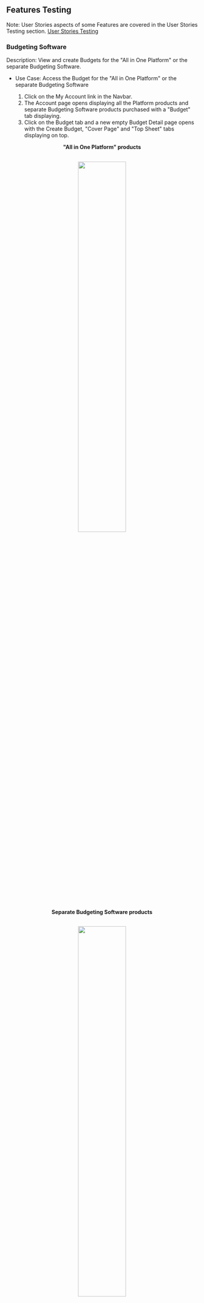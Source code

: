 ## Features Testing
Note: User Stories aspects of some Features are covered in the User Stories Testing section. [User Stories Testing](#User-stories-testing)

### Budgeting Software
Description: View and create Budgets for the "All in One Platform" or the separate Budgeting Software.<br>

- Use Case: Access the Budget for the "All in One Platform" or the separate Budgeting Software<br>

  1. Click on the My Account link in the Navbar.<br>
  2. The Account page opens displaying all the Platform products and separate Budgeting Software products purchased with a "Budget" tab displaying.<br>
  3. Click on the Budget tab and a new empty Budget Detail page opens with the Create Budget, "Cover Page" and "Top Sheet" tabs displaying on top.<br>

<p align="center"> <strong>"All in One Platform" products</strong></p>
<h2 align="center">
<img src="documentation/readme-images/bud1find.png" width="50%">
</h2>

<p align="center"> <strong>Separate Budgeting Software products</strong></p>
<h2 align="center">
<img src="documentation/readme-images/bud1find.png" width="50%">
</h2>

<p align="center"> <strong>New empty Budget page</strong></p>
<h2 align="center">
<img src="documentation/readme-images/xxxxxxxx.png" width="50%">
</h2>

- Use Case: Initialize the Budget<br>

  1. Click on the "Create Budget" tab to open the Create Budget page.<br>
  2. Input production details in one or as many fields as desired at this moment and click "Create".<br>
  3. The newly created Budget Detail page opens displaying the new details inputted. 
  3. An "Edit Budget" tab has now replaced the "Create Budget" tab.

<p align="center"> <strong>Input production details</strong></p>
<h2 align="center">
<img src="documentation/readme-images/bud3create1.png" width="50%">
</h2>

<p align="center"> <strong>Newly Created Budget Detail page</strong></p>
<h2 align="center">
<img src="documentation/readme-images/bud4create2.png" width="50%">
</h2>

- Use Case: Input Budget values by Section<br>

  1. Click the "Edit Button" to open the Edit Budget page.<br>
  2. Below the Production Details section the Above the line, Below the Line Labour, Below the Line Costs, Post Production and Other titles display with their current totals each containing the titles of their respective sections also with their current totals displaying.<br>
  3. More Totals including the "Grand Total" display below.<br>
  4. Click on a section title, "Visual Effects" and its form opens below.<br>

<p align="center"> <strong>Budget Sections and Totals</strong></p>
<h2 align="center">
<img src="documentation/readme-images/bud5edit1.png" width="50%">
</h2>

<p align="center"> <strong>Visual Effects Form opens after clicking its Section Title</strong></p>
<h2 align="center">
<img src="documentation/readme-images/bud6edit2.png" width="50%">
</h2>

[Back to README](/README.md)

- Use Case: Add/Edit values to an "Above the Line" section<br>

  1. Add/Edit input values to the Edit page "Pre-Production & Development" section.<br>
  2. The Edit page Totals change with each input.<br>

<p align="center"> <strong>The "Pre-Production & Development" Section with Inputs and Total</strong></p>
<h2 align="center">
<img src="documentation/readme-images/bud7above1.png" width="50%">
</h2>

<p align="center"> <strong>The Edit page Sections Titles and the Totals Showing the Changes</strong></p>
<h2 align="center">
<img src="documentation/readme-images/bud8above2.png" width="50%">
</h2>

- Use Case: Add/Edit values to a "Below the Line Labour" section<br>

  1. Add/Edit input values to the Edit page "Electrical Labour" section.<br>
  2. Each crew member's Prep, Shoot and Wrap total is calculated from the number of crew in the role and the number of Weeks and the Rate.
  2. The Edit page Totals change with each input.<br> 

<p align="center"> <strong>The "Electrical Labour" Section with Inputs and Total - top half</strong></p>
<h2 align="center">
<img src="documentation/readme-images/bud9belowlab1.png" width="50%">
</h2>

<p align="center"> <strong>The "Electrical Labour" Section with Inputs and Total - bottom half</strong></p>
<h2 align="center">
<img src="documentation/readme-images/bud10belowlab2.png" width="50%">
</h2>

<p align="center"> <strong>The Edit page Sections Titles and the Totals Showing the Changes</strong></p>
<h2 align="center">
<img src="documentation/readme-images/bud11belowlab3.png" width="50%">
</h2>

[Back to README](/README.md)

- Use Case: Add/Edit values to an ""Below the Line Costs" section<br>

  1. Add/Edit input values to the Edit page "Pre-Production & Development" section.<br>
  2. The Edit page Totals change with each input.<br>

<p align="center"> <strong>The "Construction Material" Section with Inputs and Total</strong></p>
<h2 align="center">
<img src="documentation/readme-images/bud12belowcos1.png" width="50%">
</h2>

<p align="center"> <strong>The Edit page Sections Titles and the Totals Showing the Changes</strong></p>
<h2 align="center">
<img src="documentation/readme-images/bud13belowcos2.png" width="50%">
</h2>

- Use Case: Add/Edit values to a "Post Production" section<br>

  1. Add/Edit input values to the Edit page "Editing" section.<br>
  2. The Edit page Totals change with each input.<br>

<p align="center"> <strong>The "Editing" Section with Inputs and Total</strong></p>
<h2 align="center">
<img src="documentation/readme-images/bud14post1.png" width="50%">
</h2>

<p align="center"> <strong>The Edit page Sections Titles and the Totals Showing the Changes</strong></p>
<h2 align="center">
<img src="documentation/readme-images/bud15post2.png" width="50%">
</h2>

- Use Case: Add/Edit values to an "Other" section<br>

  1. Add/Edit input values to the Edit page "Publicity" section.<br>
  2. The Edit page Totals change with each input.<br>

<p align="center"> <strong>The "Publicity" Section with Inputs and Total</strong></p>
<h2 align="center">
<img src="documentation/readme-images/bud16oth1.png" width="50%">
</h2>

<p align="center"> <strong>The Edit page Sections Titles and the Totals Showing the Changes</strong></p>
<h2 align="center">
<img src="documentation/readme-images/bud17oth2.png" width="50%">
</h2>

- Use Case: Add/Edit values to the "Contingincy" and "Bond" inputs<br>

  1. Add/Edit input values to the Edit page "Contingincy" and "Bond" inputs.<br>
  2. The Edit page "Grand Total" changes with each input.<br>

<p align="center"> <strong>The Contingincy and Bond inputs and Grand Total showing the changes</strong></p>
<h2 align="center">
<img src="documentation/readme-images/bud18oth3.png" width="50%">
</h2>

[Back to README](/README.md)

- Use Case: Create the Budget Detail page with all the values inputted and calculated on the edit page<br>

  1. Submit the Edit page with all the newly added changes.<br>
  2. The Budget Detail page displays all above imputs showing correctly.<br>

<p align="center"> <strong>The "Details" and "Totals" match the Edit page ones which were submitted</strong></p>
<h2 align="center">
<img src="documentation/readme-images/bud19detntot.png" width="50%">
</h2>

<p align="center"> <strong>The "Pre-Production & Development" values match the Edit pages ones which were submitted</strong></p>
<h2 align="center">
<img src="documentation/readme-images/bud20prepro.png" width="50%">
</h2>

<p align="center"> <strong>The "Electrical Labour" values match the Edit page ones which were submitted</strong></p>
<h2 align="center">
<img src="documentation/readme-images/bud21eleclab.png" width="50%">
</h2>

<p align="center"> <strong>The "Construction Material" values match the Edit page ones which were submitted</strong></p>
<h2 align="center">
<img src="documentation/readme-images/bud22conmat.png" width="50%">
</h2>

<p align="center"> <strong>The "Editing" values match the Edit page ones which were submitted</strong></p>
<h2 align="center">
<img src="documentation/readme-images/bud23edit.png" width="50%">
</h2>

<p align="center"> <strong>The "Publicity" values match the Edit page ones which were submitted</strong></p>
<h2 align="center">
<img src="documentation/readme-images/bud24pub.png" width="50%">
</h2>

<p align="center"> <strong>The "Contingincy" and "Bond" inputs and the Totals match the Edit page ones which were submitted</strong></p>
<h2 align="center">
<img src="documentation/readme-images/bud25con.png" width="50%">
</h2>

- Use Case: Create the Budget Cover Page displaying the values inputted on the Edit page<br>

  1. Submit the Edit page with all the newly added changes including the production title "Test budget".<br>
  2. Click the "Budget Cover Page" tab.
  2. The "Budget Cover Page" opens displaying all above imputs correctly including the production title "Test budget".<br>

<p align="center"> <strong>Budget Cover Page</strong></p>
<h2 align="center">
<img src="documentation/readme-images/budcover.png" width="50%">
</h2>

- Use Case: Create the Budget Top page with all the values calculated on the Edit page<br>

  1. Submit the Edit page with all the newly added changes.<br>
  2. Click the "Budget Top Sheet" tab.
  2. The "Budget Top Sheet" displays all above values showing correctly.<br>

<p align="center"> <strong>Budget Top Sheet</strong></p>
<h2 align="center">
<img src="documentation/readme-images/budtop1.png" width="50%">
</h2>
<h2 align="center">
<img src="documentation/readme-images/budtop2.png" width="50%">
</h2>
<h2 align="center">
<img src="documentation/readme-images/budtop3.png" width="50%">
</h2>

[Back to README](/README.md)

- Use Case: Use the "Globals" feature to give the Crew's production work's "Weeks Length" a universal value for their "Prep", "Shoot" and "Wrap" inputs<br>

  1. On the Edit page click on the "Globals" tab.<br>
  2. The "Globals" form opens.<br>
  3. Input the values "2.2" in the "Prep" input, "7.6" in the "Shoot" input and "3.4" in the "Wrap" input. One, two or all three may be set. <br>
  4. Click set.<br>
  5. The Globals are added to the correct Edit page inputs.<br>

<p align="center"> <strong>Input and Set the "Prep", "Shoot" and "Wrap" Globals </strong></p>
<h2 align="center">
<img src="documentation/readme-images/bud25globset.png" width="50%">
</h2>

<p align="center"> <strong>The Globals added to the empty inputs in the Camera Labour section</strong></p>
<h2 align="center">
<img src="documentation/readme-images/bud27glob3.png" width="50%">
</h2>

<p align="center"> <strong>The Glodals updated the pre-existing values in the Electrical Labour section and the totals re-calculated instantly</strong></p>
<h2 align="center">
<img src="documentation/readme-images/bud28globel2.png" width="50%">
</h2>

<p align="center"> <strong>The Edit page updated totals after setting the Globals</strong></p>
<h2 align="center">
<img src="documentation/readme-images/bud29globetot.png" width="50%">
</h2>

<p align="center"> <strong>The Budget Detail page's updated totals after setting the Globals and submiting the Edit page</strong></p>
<h2 align="center">
<img src="documentation/readme-images/bud30totp.png" width="50%">
</h2>

- Use Case: Download or Print the finished Budget<br>

  1. Click on the "Download" icon on the Budget page and the Budget is downloaded.<br>
  1. Click on the "Print" icon on the Budget page and the Budget is printed out.<br>

<p align="center"> <strong>xxx</strong></p>
<h2 align="center">
<img src="documentation/readme-images/bud7above1.png" width="90%">
</h2>

[Back to README](/README.md)

### Login/Register/Logout Pages
Description: Django Rest Frameworks is used for the backend and has its own register and login functionality which is used when a User registers, logs in or logs out. This functionality include its inbuilt security measures for registering and logging in.<br>

- Use Case: Register an account<br>

  1. Click on any of the Sign Up/Register links on the Home page or the one in the Navbar.<br>
  2. The Register page opens.<br>
  3. Enter a Username and Password and submit.<br>
  4. The Sign In page opens and entering the Username and Password the Home page opens. <br>

- Use Case: Log In<br>

  1. Click on the Sign In link on the Home page or the one in the Navbar.<br>
  2. The Sign In page opens.<br>
  3. Enter a Username and Password and submit.<br>
  4. The Home page opens.

<p align="center"> <strong>xxxxxxxxx</strong></p>
<h2 align="center">
<img src="documentation/readme-images/home6.png" width="50%">
</h2>

- Use Case: Log Out<br>

  1. Click on the Sign Out tab in the Navbar.<br>
  2. The User is signed ot and the Sign In page opens.

### Security
Description: Django Rest Frameworks is used for the backend and has its own security checks dealing with Permissions and Authorisations. The site also uses a number of security measures to prevent unauthorised users from accessing pages they do not have permission to, mainly other user's account pages. <br>

- Use Case: Access an Account without valid Authorisation and not being registered for a different Account.<br>????????????????????????/

  1. Enter an Account URL without valid Authorisation in the browser and click enter.<br>
  2. ????????????.<br>

<p align="center"> <strong>xxxxxxxxx</strong></p>
<h2 align="center">
<img src="documentation/readme-images/home6.png" width="50%">
</h2>

- Use Case: Access an Account without valid Authorisation despite being registered for a different Account.<br>????????????????????????/

  1. Enter an Account URL without valid Authorisation in the browser and click enter.<br>
  2. ????????????.<br>

<p align="center"> <strong>xxxxxxxxx</strong></p>
<h2 align="center">
<img src="documentation/readme-images/home6.png" width="50%">
</h2>

[Back to README](/README.md)

### The Home Page
Description: This page primarily aims to give the User information about the app and its products and is divided in three sections. First the landing page image which has links to the different information pages and a register link. Secondly a bullet point section giving an overview of the app. The last section has a brief summary of the Creative, Production and Budgeting features and when clicked on takes the user to that feature's information page.<br>

- Use Case: Find information about the app. <br>

  1. Enter the site and land on the Home page.<br>
  2. View information about the app and its products.<br>

<p align="center"> <strong>xxx</strong></p>
<h2 align="center">
<img src="documentation/readme-images/home6.png" width="50%">
</h2>

### The Creative, Production and Budgeting Features Explanatory Pages ???????????
Description: When a feature link is clicked on in the Navbar, the Home page image or the Home page section the page for that feature opens. It gives a brief concise overview of that feature along with image from the actual software.<br>

- Use Case: Find information about the Schedule feature. <br>

  1. Click a Schedule link on the Home page.<br>
  2. The Schedule information page opens.<br>

<p align="center"> <strong>xxx</strong></p>
<h2 align="center">
<img src="documentation/readme-images/home6.png" width="50%">
</h2>

[Back to README](/README.md)

### The Account Page
Description: When clicked on in the Navbar the user's Account page opens. It will show all the user's projects and have a section where they create and purchase new "Platform" projects and separate "Budgeting Software".<br>

- Use Case: View "Platform" projects and separate "Budgeting Software". <br>

  1. Click on the My account link and the Account page opens.<br>
  2. The User's "Platform" projects and separate "Budgeting Software" products are displayed.<br>
  3. The new project is displayed below.

<p align="center"> <strong>xxx</strong></p>
<h2 align="center">
<img src="documentation/readme-images/home6.png" width="50%">
</h2>

- Use Case: Create and purchase "Platform" projects. <br>

  1. Click on the My Account link and the Account page opens.<br>
  2. Use the "Create Project" feature to create and purchase new "Platform" projects.<br>
  3. The new project is displayed below.

<p align="center"> <strong>xxx</strong></p>
<h2 align="center">
<img src="documentation/readme-images/home6.png" width="50%">
</h2>

- Use Case: Create and purchase separate "Budgeting Software" products. <br>

  1. Click on the My Account link and the Account page opens.<br>
  2. Use the "Create Budget" feature to create and purchase new "Platform" "Budgeting Software" products.<br>
  3. The new product is displayed below.

<p align="center"> <strong>xxx</strong></p>
<h2 align="center">
<img src="documentation/readme-images/home6.png" width="50%">
</h2>

### The Chat page
Description: This allows users to add and view Chats. It also has a link to the Profiles page which contains all existing users and the ability for the user to follow them. In doing so the user will create their feed of posts from their followed users. It is intended to build a community for the users of the app where they can share their thoughts and experiences and promote themselves and in return the actual software itself.<br>
First time and returning users who are trying to find out about the software and deciding whether or not to purchase a product can browse all the Chat messages from users who are already using the software, along with their comments, in the Chat feature. This will give the user a real unfiltered idea about the actual realtime use of the app. <br>

- Use Case: View Chats. <br>

  1. Click on the Chat link in the Navbar and the Chat page opens.<br>
  2. View the Chat messages.

<p align="center"> <strong>xxx</strong></p>
<h2 align="center">
<img src="documentation/readme-images/home6.png" width="50%">
</h2>

- Use Case: Add a Chat. <br>

  1. Click on the Chat link in the Navbar and the Chat page opens.<br>
  2. Click on the "Add Chat" tab and the Add Chat form opens.<br>
  3. Fill in the form and submit. <br>

<p align="center"> <strong>xxx</strong></p>
<h2 align="center">
<img src="documentation/readme-images/home6.png" width="50%">
</h2>

- Use Case: Add a Comment. <br>

  1. Click on the Chat link in the Navbar and the Chat page opens.<br>
  2. Click on a Chat message and it opens.<br>
  3. Fill in the comment form and submit. <br>
  4. The Comment is displayed on the page. <br>

<p align="center"> <strong>xxx</strong></p>
<h2 align="center">
<img src="documentation/readme-images/home6.png" width="50%">
</h2>

- Use Case: View Profiles. <br>

  1. Click on the Chat link in the Navbar and the Chat page opens.<br>
  2. Click on a Profiles tab and the Profiles page opens.<br>
  3. All the Profiles display. <br>
  4. Click on one to view its details and Chats.

<p align="center"> <strong>xxx</strong></p>
<h2 align="center">
<img src="documentation/readme-images/home6.png" width="50%">
</h2>

- Use Case: Follow a Profile. <br>

  1. Click on the Chat link in the Navbar and the Chat page opens.<br>
  2. Click on a Profiles tab and the Profiles page opens.<br>
  3. All the Profiles display. <br>
  4. Click the  "Follow" or "Unfollow" tab to follow or unfollow a profile.<br>

<p align="center"> <strong>xxx</strong></p>
<h2 align="center">
<img src="documentation/readme-images/home6.png" width="50%">
</h2>

### Stripe ????????????????????
Description: <br>

- Use Case:  <br>

  1. Cmm<br>
  2. mmm<br>
  3. mmm

  Stripe is used for the payment system. On selecting a product the User will be brought to the Stripe payment page.
  <br>For the "All in One Platform" this feature will take the User's details and after a Free trial period will take a monthly payment if the User does not cancel. For the separate "Budgeting Software" it will take the whole sum after a Free Trial period if the User does not cancel. It also allows the user to cancel at any time.

<p align="center"> <strong>xxx</strong></p>
<h2 align="center">
<img src="documentation/readme-images/home6.png" width="50%">
</h2>

<!-- ### Testing Stripe Card and Details Input Errors

If incorrect details or there are required boxes not filled in an error message will display.

<p align="center"><strong>Missing Details</strong></p>

<h2 align="center">
<img src="documentation/readme-images/home6.png" width="25%">
</h2>

<p align="center"><strong>Incorrect Card Number</strong></p>

<h2 align="center">
<img src="documentation/readme-images/card-inco.png" width="90%">
</h2>

### Testing Stripe Two-step authentication

The testing method for Two-step authentication was used and it proved successfully.<br>
The card number for this is 4000 0000 0000 3220.

<p align="center"><strong>First Fail was Selected then Complete</strong></p>

<h2 align="center">
<img src="documentation/readme-images/home6.png" width="90%">
</h2>

<p align="center"><strong>Fail Result</strong></p>

<h2 align="center">
<img src="documentation/readme-images/home6.png" width="90%">
</h2>

<p align="center"><strong>Complete Result</strong></p>

<h2 align="center">
<img src="documentation/readme-images/home6.png" width="90%">
</h2> -->

### Responsive Design
Description: The site is responsive to all screen sizes and the images respond in proportion. br>

- Use Case: xxx <br>

  1. xxx<br>

<p align="center"> <strong>Large Screen</strong></p>
<h2 align="center">
<img src="documentation/readme-images/home6.png" width="90%">
</h2>

<p align="center"> <strong>Small Screen 320px</strong></p>
<h2 align="center">
<img src="documentation/readme-images/home6.png" width="90%">
</h2>

## User Stories Testing
Note: Functional aspects of some User Stories are covered in the Features Testing section. [Features](#features-testing)

### First Time User Goals

1. #### As a First Time User, I want to learn what the site has to offer and how to navigate the site quickly.

    - The Landing/Home page is split into three sections. The first informs the user as to the nature of the site and what it offers, an "All in One" Film, TV and Video Production Software platform and "Budgeting Software" as a individual product.<br>
    It then lists the software's features under the Creative and the Production side headings. These can be clicked on to take the user quickly to the information page for that feature.<br>
    The second section gives a brief easy to understand overview of what the software does and what it can be used for.<br>
    At the top of every page the Navbar displays all options for the user so they can select their desired destination quickly.<br>

<p align="center"><strong>Landing Page and Navbar</strong></p>   
<h2 align="center">
<img src="documentation/readme-images/home6.png" width="50%">
</h2>

2. #### As a First Time User, I want to view information on the different features of the software.

    - The third section of the home page gives a brief summary of the above mentioned features and when again clicked on, as with the links in the image, take the user to that feature's information page. These pages give a clear easy to understand explanation of the feature with actual images of the software. Links to these pages can again be found in the Navbar.

<p align="center"><strong>Feature's Information Page</strong></p>   
<h2 align="center">
<img src="documentation/readme-images/home6.png" width="50%">
</h2>

3. #### As a First Time User, I want to register an account easily.

    - The user will be given the option to Register immediately by a link at the bottom of the landing page image and in the Navbar. On clicking they will be taken to the Register Page and only have to enter a username and password to sign up. See Features Testing for more.<br>

[Back to README](/README.md)

### Returning User Goals

1. #### As a Returning User, I want to easily login and logout.

    - The user can login and logout easily from the My Account nav link. 
    The site also includes a feature that keeps a user signed in for 24 hours so they don't have to go to the trouble of signing in if they are using it regularly. See Features Testing for more.

2. #### As a Returning User, I want to view or update my profile.

    - On clicking on the My Profile tab in the My Account Navbar the User is taken to their Profile Page where they can view and update their Profile details.

<p align="center"><strong>xxxxxxx</strong></p>
<h2 align="center">
<img src="documentation/readme-images/home6.png" width="50%">
</h2>

3. #### As a Returning User, I want to see what people are saying about the app and know if it is professional and trustworthy.

    - The user can view reviews and testimonials from registered users on the Testimonials page, which is easily accessible from a link in the Navbar. Positive, short and concise lines from these will also be added to the landing page to immediately make an impact on the user.<br>
    The user can also browse all the Chat messages from users who are already using the software, along with their comments, in the Chat feature. This will give the user a real unfiltered idea about the actual real-time use of the app. 

<p align="center"><strong>xxxxxx</strong></p>
<h2 align="center">
<img src="documentation/readme-images/home6.png" width="50%">
</h2>

4. #### As a Returning User, I want purchase products easily.

    - Once the user has Registered whenever they login their My Account link will display in the Navbar. On going to their Account page the user will immediately see the "Create Project" and "Create Budget" features with a brief summary of each product above it. <br> It also contains a concise explanation of what happens when a product is created and how the user should proceed.
    <br>The Create Project is for the "All in One Platform" and the user can choose which version, the Film, TV or Video/Short production software, best suits their project using the summary above to guide them. The Create Budget is for the Budgeting software. Both the Projects and Budgets will have a discounted student version and the Projects have a one month free trial both of which are designed to create more sales.<br>
    Once the user selects a product they will be taken to the Stripe page to complete the transaction. And once the sale goes through the user will receive an email confirming the purchase and containing the project details. These detail include the Project URL and the user's username and password.<br>
    Lastly the project or Budget will now display on the user's account page with its URL. See Features Testing for more.

<p align="center"><strong>xxxxxx</strong></p>
<h2 align="center">
<img src="documentation/readme-images/home6.png" width="50%">
</h2>

[Back to README](/README.md)

### Frequent User Goals

1. #### As a Frequent User, I want to view my purchased products and projects.

    - The user can easily view their purchased products and projects in their Account page, the link for which is clearly displayed in the Navbar. See Features Testing for more.

2. #### As a Frequent User, I want to easily reset my password if I forget it. ??????????

    - The user can easily reset their password by clicking the Forgot Password link which is clearly displayed on the Sign In page.

<p align="center"><strong>xxxxxxx</strong></p>
<h2 align="center">
<img src="documentation/readme-images/home6.png" width="50%">
</h2>

3. #### As a Frequent User, I want to view my order history and payment details.

    - The user can easily view their order history and payment details by click on the link for this in their account page.

<p align="center"><strong>xxxxxxx</strong></p>
<h2 align="center">
<img src="documentation/readme-images/home6.png" width="50%">
</h2>

4. #### As a Frequent User, I want to post messages and comments on the Chat page.

     - See Features Testing.

5. #### As a Frequent User, I want to easily change my password and username.

- The user can easily change their password and username by clicking on the link on their Profile page.

<p align="center"><strong>xxxxxxx</strong></p>
<h2 align="center">
<img src="documentation/readme-images/home6.png" width="50%">
</h2>

6. #### As a Frequent User, I want to use the Budgeting Software.

    - A complete breakdown of the usage and testing of this is in the Features section.

[Back to README](/README.md)

### Owner/Admin User Goals

1. #### As the Owner/Admin User I want to edit product prices and details.

    - This is easily achieved through the site's development editor and re-deployment.

<p align="center"><strong>xxxxxxx</strong></p>
<h2 align="center">
<img src="documentation/readme-images/home6.png" width="50%">
</h2> 

2. #### As the Owner/Admin User I want to add testimonials and reviews to the Testimonial page.

    - This is easily achieved through the site's development editor and re-deployment.

<p align="center"><strong>xxxxxxx</strong></p>
<h2 align="center">
<img src="documentation/readme-images/home6.png" width="50%">
</h2> 

3. #### As the Owner/Admin User I want add new testimonial lines and other marketing and sales items to the landing page.

    - This is easily achieved through the site's development editor and re-deployment.

<p align="center"><strong>xxxxxxx</strong></p>
<h2 align="center">
<img src="documentation/readme-images/home6.png" width="50%">
</h2> 

4. #### As the Owner/Admin User I want to post messages or respond to messages in the Chat feature.

    - The Owner/Admin User can easily post messages or respond to messages with new posts or comments in the Chat feature, their posts being clearly distinguishable through styling.

<p align="center"><strong>xxxxxxx</strong></p>
<h2 align="center">
<img src="documentation/readme-images/home6.png" width="50%">
</h2> 

5. #### As the Owner/Admin User I want control over material posted on the site for legal and other purposes.

    - The Owner/Admin User can delete posts and comments in the Chat feature. They can also delete Users.

<p align="center"><strong>xxxxxxx</strong></p>
<h2 align="center">
<img src="documentation/readme-images/home6.png" width="50%">
</h2> 

[Back to README](/README.md)

## Lighthouse

Lighthouse was used to test every page on desktop and mobile screens.<br>
To view all Lighthouse testing go to the Testing page. Issues were resolved if necessary.

 [Back to README](/README.md)